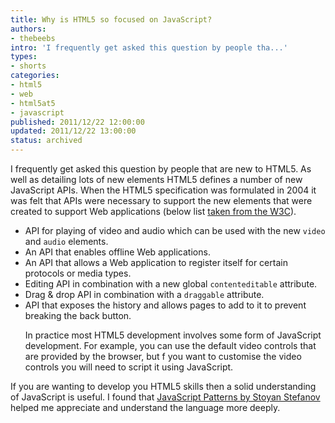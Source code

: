 ```yaml
---
title: Why is HTML5 so focused on JavaScript?
authors:
- thebeebs
intro: 'I frequently get asked this question by people tha...'
types:
- shorts
categories:
- html5
- web
- html5at5
- javascript
published: 2011/12/22 12:00:00
updated: 2011/12/22 13:00:00
status: archived
---
```


I frequently get asked this question by people that are new to HTML5. As well as detailing lots of new elements HTML5 defines a number of new JavaScript APIs. When the HTML5 specification was formulated in 2004 it was felt that APIs were necessary to support the new elements that were created to support Web applications (below list [taken from the W3C](http://www.w3.org/TR/2011/WD-html5-diff-20110405/)).

*   API for playing of video and audio which can be used with the new `video` and `audio` elements.
*   An API that enables offline Web applications.
*   An API that allows a Web application to register itself for certain protocols or media types.
*   Editing API in combination with a new global `contenteditable` attribute.
*   Drag & drop API in combination with a `draggable` attribute.
*   API that exposes the history and allows pages to add to it to prevent breaking the back button.<p>In practice most HTML5 development involves some form of JavaScript development. For example, you can use the default video controls that are provided by the browser, but f you want to customise the video controls you will need to script it using JavaScript.

If you are wanting to develop you HTML5 skills then a solid understanding of JavaScript is useful. I found that [JavaScript Patterns by Stoyan Stefanov](http://www.amazon.co.uk/JavaScript-Patterns-Stoyan-Stefanov/dp/0596806752/ref=sr_1_1?ie=UTF8&qid=1324503959&sr=8-1) helped me appreciate and understand the language more deeply.
</p>